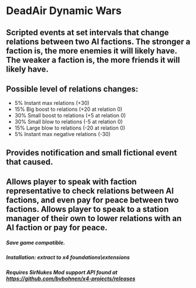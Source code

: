 # DeadAir Dynamic Wars

## Scripted events at set intervals that change relations between two AI factions. The stronger a faction is, the more enemies it will likely have. The weaker a faction is, the more friends it will likely have.

## Possible level of relations changes:
- 5% Instant max relations (+30)
- 15% Big boost to relations (+20 at relation 0)
- 30% Small boost to relations (+5 at relation 0)
- 30% Small blow to relations (-5 at relation 0)
- 15% Large blow to relations (-20 at relation 0)
- 5% Instant max negative relations (-30)

## Provides notification and small fictional event that caused.

## Allows player to speak with faction representative to check relations between AI factions, and even pay for peace between two factions. Allows player to speak to a station manager of their own to lower relations with an AI faction or pay for peace.

##### Save game compatible.
##### Installation: extract to x4 foundations\extensions
##### Requires SirNukes Mod support API found at https://github.com/bvbohnen/x4-projects/releases
